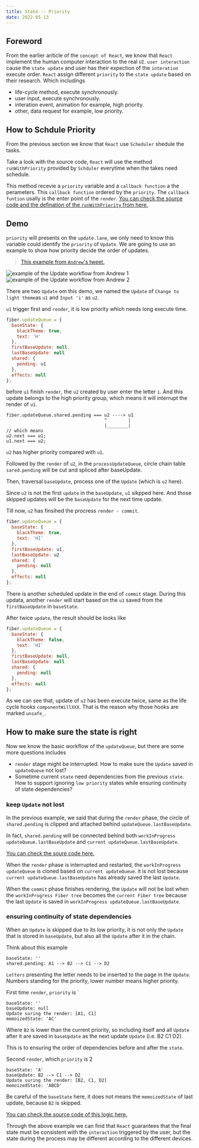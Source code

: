 ```yaml
---
title: State -- Priority
date: 2022-05-13
---
```


## Foreword

From the earlier ariticle of the `concept of React`, we know that `React` implement the human computer interaction to the real `UI`. `user interaction` cause the `state update` and user has their expection of the `interation` execute order. `React` assign different `priority` to the `state update` based on their research. Which includings

- life-cycle method, execute synchronously.
- user input, execute synchronously.
- interation event, animation for example, high priority.
- other, data request for example, low priority.

## How to Schdule Priority

From the previous section we know that `React` use `Scheduler` shedule the tasks.

Take a look with the source code, `React` will use the method `runWithPriority` provided by `Schduler` everytime when the takes need schedule.

This method recevie a `priority` variable and a `callback function` a the perameters. This `callback function` ordered by the `priority`. The `callback funtion` usally is the enter point of the `render`. [You can check the source code and the defination of the `runWithPriority` from here.](https://github.com/facebook/react/blob/970fa122d8188bafa600e9b5214833487fbf1092/packages/scheduler/src/Scheduler.js#L217)

## Demo

`priority` will presents on the `update.lane`, we only need to know this variable could identify the `priority` of `Update`. We are going to use an example to show how priority decide the order of updates.

> [This example from `Andrew`'s tweet.](https://twitter.com/acdlite/status/978412930973687808)

![example of the Update workflow from Andrew 1](../../images/statepriority1.jpg)
![example of the Update workflow from Andrew 2](../../images/statepriority2.jpg)

There are two `Update` om this demo, we named the `Update` of `Change to light theme`as `u1` and `Input 'i'` as `u2`.

`u1` trigger first and `render`, it is low priority which needs long execute time.

```js
fiber.updateQueue = {
  baseState: {
    blackTheme: true,
    text: 'H'
  },
  firstBaseUpdate: null,
  lastBaseUpdate: null
  shared: {
    pending: u1
  },
  effects: null
};
```

before `u1` finish `render`, the `u2` created by user enter the letter `i`. And this update belongs to the high priority group, which means it will interrupt the render of `u1`.

```
fiber.updateQueue.shared.pending === u2 ----> u1
                                     ^        |
                                     |________|
// which means
u2.next === u1;
u1.next === u2;
```

`u2` has higher priority compared with `u1`.

Followed by the `render` of `u2`, in the `processUpdateQueue`, circle chain table `sared.pending` will be cut and spliced after baseUpdate.

Then, traversal `baseUpdate`, process one of the `Update` (which is `u2` here).

Since `u2` is not the first `update` in the `baseUpdate`, `u1` sikpped here. And those skipped updates will be the `baseUpdate` for the next time update.

Till now, `u2` has finsihed the procress `render - commit`.

```js
fiber.updateQueue = {
  baseState: {
    blackTheme: true,
    text: 'HI'
  },
  firstBaseUpdate: u1,
  lastBaseUpdate: u2
  shared: {
    pending: null
  },
  effects: null
};
```

There is another scheduled update in the end of `commit` stage. During this updata, another `render` will start based on the `u1` saved from the `firstBaseUpdate` in `baseState`.

After twice `update`, the result should be looks like

```js
fiber.updateQueue = {
  baseState: {
    blackTheme: false,
    text: 'HI'
  },
  firstBaseUpdate: null,
  lastBaseUpdate: null
  shared: {
    pending: null
  },
  effects: null
};
```

As we can see that, update of `u2` has been execute twice, same as the life cycle hooks `componentWillXXX`. That is the reason why those hooks are marked `unsafe_`.

## How to make sure the state is right

Now we know the basic workflow of the `updateQueue`, but there are some more questions includes

- `render` stage might be interrupted. How to make sure the `Update` saved in `updateQueue` not lost?
- Sometime current `state` need dependencies from the previous `state`. How to support ignoring `low priority` states while ensuring continuity of state dependencies?

### keep `Update` not lost

In the previous example, we said that during the `render` phase, the circle of `shared.pending` is clipped and attached behind `updateQueue.lastBaseUpdate`.

In fact, `shared.pending` will be connected behind both `workInProgress updateQueue.lastBaseUpdate` and `current updateQueue.lastBaseUpdate`.

[You can check the soure code here.](https://github.com/facebook/react/blob/970fa122d8188bafa600e9b5214833487fbf1092/packages/react-reconciler/src/ReactUpdateQueue.new.js#L424)

When the `render` phase is interrupted and restarted, the `workInProgress updateQueue` is cloned based on `current updateQueue`. it is not lost because `current updateQueue.lastBaseUpdate` has already saved the last `Update`.

When the `commit` phase finishes rendering, the `Update` will not be lost when the `workInProgress Fiber tree` becomes the `current Fiber tree` because the last `Update` is saved in `workInProgress updateQueue.lastBaseUpdate`.

### ensuring continuity of state dependencies

When an `Update` is skipped due to its low priority, it is not only the `Update` that is stored in `baseUpdate`, but also all the `Update` after it in the chain.

Think about this example

```
baseState: ''
shared.pending: A1 --> B2 --> C1 --> D2
```

`Letters` presenting the letter needs to be inserted to the page in the `Update`. Numbers standing for the priority, lower number means higher priority.

First time `render`, `priority` is `

```
baseState: ''
baseUpdate: null
Update suring the render: [A1, C1]
memoizedState: 'AC'
```

Where `B2` is lower than the current priority, so including itself and all `Update` after it are saved in `baseUpdate` as the next update `Update` (i.e. B2 C1 D2).

This is to ensuring the order of dependencies before and after the `state`.

Second `render`, which `priority` is 2

```
baseState: 'A'
baseUpdate: B2 --> C1 --> D2
Update suring the render: [B2, C1, D2]
memoizedState: 'ABCD'
```

Be careful of the `baseState` here, it does not means the `memoizedState` of last update, because `B2` is skipped.

[You can check the source code of this logic here.](https://github.com/facebook/react/blob/970fa122d8188bafa600e9b5214833487fbf1092/packages/react-reconciler/src/ReactUpdateQueue.new.js#L479)

Through the above example we can find that `React` guarantees that the final state must be consistent with the `interaction` triggered by the user, but the state during the process may be different according to the different devices.
